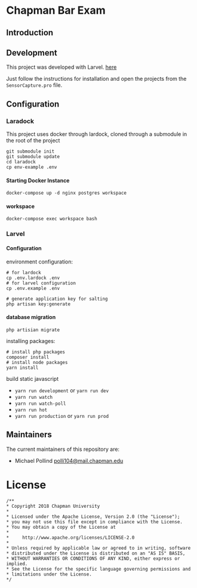 # Chapman Bar Exam

## Introduction


## Development

This project was developed with Larvel. [here](https://laravel.com/)

Just follow the instructions for installation and open the projects from the `SensorCapture.pro` file.


## Configuration

### Laradock

This project uses docker through lardock, cloned through a submodule in the root of the project

```
git submodule init 
git submodule update
cd laradock
cp env-example .env
```

#### Starting Docker Instance

```
docker-compose up -d nginx postgres workspace 
```

#### workspace

```
docker-compose exec workspace bash
```

### Larvel

#### Configuration

environment configuration:
```
# for lardock
cp .env.lardock .env
# for larvel configuration
cp .env.example .env

# generate application key for salting
php artisan key:generate
``` 

#### database migration
```
php artisian migrate
```


installing packages: 
```
# install php packages
composer install 
# install node packages
yarn install
```

build static javascript

* `yarn run development` or `yarn run dev`
* `yarn run watch`
* `yarn run watch-poll`
* `yarn run hot`
* `yarn run production` or `yarn run prod`


## Maintainers

The current maintainers of this repository are:

* Michael Pollind <polli104@mail.chapman.edu>

# License

```
/**
* Copyright 2018 Chapman University
*
* Licensed under the Apache License, Version 2.0 (the "License");
* you may not use this file except in compliance with the License.
* You may obtain a copy of the License at
*
*     http://www.apache.org/licenses/LICENSE-2.0
*
* Unless required by applicable law or agreed to in writing, software
* distributed under the License is distributed on an "AS IS" BASIS,
* WITHOUT WARRANTIES OR CONDITIONS OF ANY KIND, either express or implied.
* See the License for the specific language governing permissions and
* limitations under the License.
*/

```
